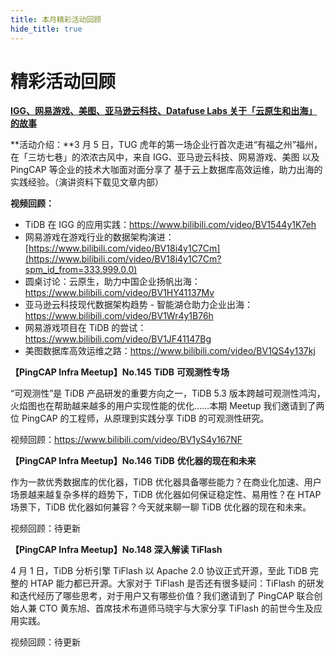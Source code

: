 ```yaml
---
title: 本月精彩活动回顾
hide_title: true
---
```


# 精彩活动回顾

**[IGG、网易游戏、美图、亚马逊云科技、Datafuse Labs 关于「云原生和出海」的故事](https://asktug.com/t/topic/574627)**

**活动介绍：**3 月 5 日，TUG 虎年的第一场企业行首次走进“有福之州”福州，在「三坊七巷」的浓浓古风中，来自 IGG、亚马逊云科技、网易游戏、美图 以及 PingCAP 等企业的技术大咖面对面分享了 基于云上数据库高效运维，助力出海的实践经验。（演讲资料下载见文章内部）

**视频回顾：**

- TiDB 在 IGG 的应用实践：https://www.bilibili.com/video/BV1544y1K7eh
- 网易游戏在游戏行业的数据架构演进：[https://www.bilibili.com/video/BV18i4y1C7Cm](https://www.bilibili.com/video/BV18i4y1C7Cm?spm_id_from=333.999.0.0)
- 圆桌讨论：云原生，助力中国企业扬帆出海：https://www.bilibili.com/video/BV1HY41137Mv
- 亚马逊云科技现代数据架构趋势 - 智能湖仓助力企业出海：https://www.bilibili.com/video/BV1Wr4y1B76h
- 网易游戏项目在 TiDB 的尝试：https://www.bilibili.com/video/BV1JF41147Bg
- 美图数据库高效运维之路：https://www.bilibili.com/video/BV1QS4y137kj

**【PingCAP Infra Meetup】No.145** **TiDB** **可观测性专场**

“可观测性”是 TiDB 产品研发的重要方向之一，TiDB 5.3 版本跨越可观测性鸿沟，火焰图也在帮助越来越多的用户实现性能的优化……本期 Meetup 我们邀请到了两位 PingCAP 的工程师，从原理到实践分享 TiDB 的可观测性研究。

视频回顾：https://www.bilibili.com/video/BV1yS4y167NF

**【PingCAP Infra Meetup】No.146** **TiDB** **优化器的现在和未来**

作为一款优秀数据库的优化器，TiDB 优化器具备哪些能力？在商业化加速、用户场景越来越复杂多样的趋势下，TiDB 优化器如何保证稳定性、易用性？在 HTAP 场景下，TiDB 优化器如何兼容？今天就来聊一聊 TiDB 优化器的现在和未来。

视频回顾：待更新

**【PingCAP Infra Meetup】No.148 深入解读 TiFlash**

4 月 1 日，TiDB 分析引擎 TiFlash 以 Apache 2.0 协议正式开源，至此 TiDB 完整的 HTAP 能力都已开源。大家对于 TiFlash 是否还有很多疑问：TiFlash 的研发和迭代经历了哪些思考，对于用户又有哪些价值？我们邀请到了 PingCAP 联合创始人兼 CTO 黄东旭、首席技术布道师马晓宇与大家分享 TiFlash 的前世今生及应用实践。

视频回顾：待更新
